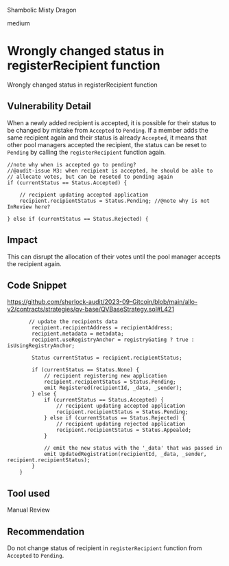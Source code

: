 Shambolic Misty Dragon

medium

# Wrongly changed status in registerRecipient function
Wrongly changed status in registerRecipient function

## Vulnerability Detail
When a newly added recipient is accepted, it is possible for their status to be changed by mistake from `Accepted` to `Pending`. If a member adds the same recipient again and their status is already `Accepted`, it means that other pool managers accepted the recipient, the status can be reset to `Pending` by calling the `registerRecipient` function again.

```solidity
//note why when is accepted go to pending?
//@audit-issue M3: when recipient is accepted, he should be able to
// allocate votes, but can be reseted to pending again
if (currentStatus == Status.Accepted) {

    // recipient updating accepted application
    recipient.recipientStatus = Status.Pending; //@note why is not InReview here?

} else if (currentStatus == Status.Rejected) {
```

## Impact
This can disrupt the allocation of their votes until the pool manager accepts the recipient again.

## Code Snippet
https://github.com/sherlock-audit/2023-09-Gitcoin/blob/main/allo-v2/contracts/strategies/qv-base/QVBaseStrategy.sol#L421

```solidity
       // update the recipients data
        recipient.recipientAddress = recipientAddress;
        recipient.metadata = metadata;
        recipient.useRegistryAnchor = registryGating ? true : isUsingRegistryAnchor;

        Status currentStatus = recipient.recipientStatus;

        if (currentStatus == Status.None) {
            // recipient registering new application
            recipient.recipientStatus = Status.Pending;
            emit Registered(recipientId, _data, _sender);
        } else {
            if (currentStatus == Status.Accepted) {
                // recipient updating accepted application
                recipient.recipientStatus = Status.Pending;
            } else if (currentStatus == Status.Rejected) {
                // recipient updating rejected application
                recipient.recipientStatus = Status.Appealed;
            }

            // emit the new status with the '_data' that was passed in
            emit UpdatedRegistration(recipientId, _data, _sender, recipient.recipientStatus);
        }
    }
```
## Tool used

Manual Review

## Recommendation
Do not change status of recipient in `registerRecipient` function from `Accepted` to `Pending`. 